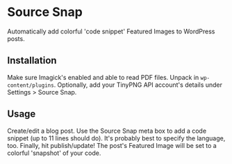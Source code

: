 # Source Snap
Automatically add colorful 'code snippet' Featured Images to WordPress posts.

## Installation
Make sure Imagick's enabled and able to read PDF files. Unpack in `wp-content/plugins`. Optionally, add your TinyPNG API account's details under Settings > Source Snap.

## Usage
Create/edit a blog post. Use the Source Snap meta box to add a code snippet (up to 11 lines should do). It's probably best to specify the language, too. Finally, hit publish/update! The post's Featured Image will be set to a colorful 'snapshot' of your code.
